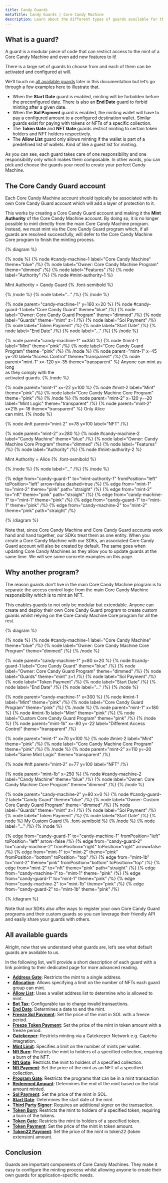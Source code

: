 ```yaml
---
title: Candy Guards
metaTitle: Candy Guards | Core Candy Machine
description: Learn about the different types of guards available for the Core Candy Machine and their functionality.
---
```


## What is a guard?

A guard is a modular piece of code that can restrict access to the mint of a Core Candy Machine and even add new features to it!

There is a large set of guards to choose from and each of them can be activated and configured at will.

We’ll touch on [all available guards](/core-candy-machine/guards) later in this documentation but let’s go through a few examples here to illustrate that.

- When the **Start Date** guard is enabled, minting will be forbidden before the preconfigured date. There is also an **End Date** guard to forbid minting after a given date.
- When the **Sol Payment** guard is enabled, the minting wallet will have to pay a configured amount to a configured destination wallet. Similar guards exist for paying with tokens or NFTs of a specific collection.
- The **Token Gate** and **NFT Gate** guards restrict minting to certain token holders and NFT holders respectively.
- The **Allow List** guard only allows minting if the wallet is part of a predefined list of wallets. Kind of like a guest list for minting.

As you can see, each guard takes care of one responsibility and one responsibility only which makes them composable. In other words, you can pick and choose the guards your need to create your perfect Candy Machine.

## The Core Candy Guard account

Each Core Candy Machine account should typically be associated with its own Core Candy Guard account which will add a layer of protection to it.

This works by creating a Core Candy Guard account and making it the **Mint Authority** of the Core Candy Machine account. By doing so, it is no longer possible to mint directly from the main Core Candy Machine program. Instead, we must mint via the Core Candy Guard program which, if all guards are resolved successfully, will defer to the Core Candy Machine Core program to finish the minting process.

{% diagram %}

{% node %}
{% node #candy-machine-1 label="Core Candy Machine" theme="blue" /%}
{% node label="Owner: Core Candy Machine Program" theme="dimmed" /%}
{% node label="Features" /%}
{% node label="Authority" /%}
{% node #mint-authority-1 %}

Mint Authority = Candy Guard {% .font-semibold %}

{% /node %}
{% node label="..." /%}
{% /node %}

{% node parent="candy-machine-1" y=160 x=20 %}
{% node #candy-guard-1 label="Core Candy Guard" theme="blue" /%}
{% node label="Owner: Core Candy Guard Program" theme="dimmed" /%}
{% node label="Guards" theme="mint" z=1 /%}
{% node label="Sol Payment" /%}
{% node label="Token Payment" /%}
{% node label="Start Date" /%}
{% node label="End Date" /%}
{% node label="..." /%}
{% /node %}

{% node parent="candy-machine-1" x=350 %}
{% node #mint-1 label="Mint" theme="pink" /%}
{% node label="Core Candy Guard Program" theme="pink" /%}
{% /node %}
{% node parent="mint-1" x=45 y=-20 label="Access Control" theme="transparent" /%}
{% node parent="mint-1" x=-120 y=-35 theme="transparent" %}
Anyone can mint as long \
as they comply with the \
activated guards.
{% /node %}

{% node parent="mint-1" x=-22 y=100 %}
{% node #mint-2 label="Mint" theme="pink" /%}
{% node label="Core Candy Machine Core Program" theme="pink" /%}
{% /node %}
{% node parent="mint-2" x=120 y=-20 label="Mint Logic" theme="transparent" /%}
{% node parent="mint-2" x=215 y=-18 theme="transparent" %}
Only Alice \
can mint.
{% /node %}

{% node #nft parent="mint-2" x=78 y=100 label="NFT" /%}

{% node parent="mint-2" x=280 %}
{% node #candy-machine-2 label="Candy Machine" theme="blue" /%}
{% node label="Owner: Candy Machine Core Program" theme="dimmed" /%}
{% node label="Features" /%}
{% node label="Authority" /%}
{% node #mint-authority-2 %}

Mint Authority = Alice {% .font-semibold %}

{% /node %}
{% node label="..." /%}
{% /node %}

{% edge from="candy-guard-1" to="mint-authority-1" fromPosition="left" toPosition="left" arrow=false dashed=true /%}
{% edge from="mint-1" to="mint-2" theme="pink" path="straight" /%}
{% edge from="mint-2" to="nft" theme="pink" path="straight" /%}
{% edge from="candy-machine-1" to="mint-1" theme="pink" /%}
{% edge from="candy-guard-1" to="mint-1" theme="pink" /%}
{% edge from="candy-machine-2" to="mint-2" theme="pink" path="straight" /%}

{% /diagram %}

Note that, since Core Candy Machine and Core Candy Guard accounts work hand and hand together, our SDKs treat them as one entity. When you create a Core Candy Machine with our SDKs, an associated Core Candy Guard account will also be created by default. The same goes when updating Core Candy Machines as they allow you to update guards at the same time. We will see some concrete examples on this page.

## Why another program?

The reason guards don’t live in the main Core Candy Machine program is to separate the access control logic from the main Core Candy Machine responsibility which is to mint an NFT.

This enables guards to not only be modular but extendable. Anyone can create and deploy their own Core Candy Guard program to create custom guards whilst relying on the Core Candy Machine Core program for all the rest.

{% diagram %}

{% node %}
{% node #candy-machine-1 label="Core Candy Machine" theme="blue" /%}
{% node label="Owner: Core Candy Machine Core Program" theme="dimmed" /%}
{% /node %}

{% node parent="candy-machine-1" y=80 x=20 %}
{% node #candy-guard-1 label="Core Candy Guard" theme="blue" /%}
{% node label="Owner: Core Candy Guard Program" theme="dimmed" /%}
{% node label="Guards" theme="mint" z=1 /%}
{% node label="Sol Payment" /%}
{% node label="Token Payment" /%}
{% node label="Start Date" /%}
{% node label="End Date" /%}
{% node label="..." /%}
{% /node %}

{% node parent="candy-machine-1" x=300 %}
{% node #mint-1 label="Mint" theme="pink" /%}
{% node label="Core Candy Guard Program" theme="pink" /%}
{% /node %}
{% node parent="mint-1" x=180 %}
{% node #mint-1b label="Mint" theme="pink" /%}
{% node label="Custom Core Candy Guard Program" theme="pink" /%}
{% /node %}
{% node parent="mint-1b" x=-80 y=-22 label="Different Access Control" theme="transparent" /%}

{% node parent="mint-1" x=70 y=100 %}
{% node #mint-2 label="Mint" theme="pink" /%}
{% node label="Core Candy Machine Core Program" theme="pink" /%}
{% /node %}
{% node parent="mint-2" x=110 y=-20 label="Same Mint Logic" theme="transparent" /%}

{% node #nft parent="mint-2" x=77 y=100 label="NFT" /%}

{% node parent="mint-1b" x=250 %}
{% node #candy-machine-2 label="Candy Machine" theme="blue" /%}
{% node label="Owner: Core Candy Machine Core Program" theme="dimmed" /%}
{% /node %}

{% node parent="candy-machine-2" y=80 x=0 %}
{% node #candy-guard-2 label="Candy Guard" theme="blue" /%}
{% node label="Owner: Custom Core Candy Guard Program" theme="dimmed" /%}
{% node label="Guards" theme="mint" z=1 /%}
{% node label="Sol Payment" /%}
{% node label="Token Payment" /%}
{% node label="Start Date" /%}
{% node %}
My Custom Guard {% .font-semibold %}
{% /node %}
{% node label="..." /%}
{% /node %}

{% edge from="candy-guard-1" to="candy-machine-1" fromPosition="left" toPosition="left" arrow=false /%}
{% edge from="candy-guard-2" to="candy-machine-2" fromPosition="right" toPosition="right" arrow=false /%}
{% edge from="mint-1" to="mint-2" theme="pink" fromPosition="bottom" toPosition="top" /%}
{% edge from="mint-1b" to="mint-2" theme="pink" fromPosition="bottom" toPosition="top" /%}
{% edge from="mint-2" to="nft" theme="pink" path="straight" /%}
{% edge from="candy-machine-1" to="mint-1" theme="pink" /%}
{% edge from="candy-guard-1" to="mint-1" theme="pink" /%}
{% edge from="candy-machine-2" to="mint-1b" theme="pink" /%}
{% edge from="candy-guard-2" to="mint-1b" theme="pink" /%}

{% /diagram %}

Note that our SDKs also offer ways to register your own Core Candy Guard programs and their custom guards so you can leverage their friendly API and easily share your guards with others.

## All available guards

Alright, now that we understand what guards are, let’s see what default guards are available to us.

In the following list, we’ll provide a short description of each guard with a link pointing to their dedicated page for more advanced reading.

- [**Address Gate**](/core-candy-machine/guards/address-gate): Restricts the mint to a single address.
- [**Allocation**](/core-candy-machine/guards/allocation): Allows specifying a limit on the number of NFTs each guard group can mint.
- [**Allow List**](/core-candy-machine/guards/allow-list): Uses a wallet address list to determine who is allowed to mint.
- [**Bot Tax**](/core-candy-machine/guards/bot-tax): Configurable tax to charge invalid transactions.
- [**End Date**](/core-candy-machine/guards/end-date): Determines a date to end the mint.
- [**Freeze Sol Payment**](/core-candy-machine/guards/freeze-sol-payment): Set the price of the mint in SOL with a freeze period.
- [**Freeze Token Payment**](/core-candy-machine/guards/freeze-token-payment): Set the price of the mint in token amount with a freeze period.
- [**Gatekeeper**](/core-candy-machine/guards/gatekeeper): Restricts minting via a Gatekeeper Network e.g. Captcha integration.
- [**Mint Limit**](/core-candy-machine/guards/mint-limit): Specifies a limit on the number of mints per wallet.
- [**Nft Burn**](/core-candy-machine/guards/nft-burn): Restricts the mint to holders of a specified collection, requiring a burn of the NFT.
- [**Nft Gate**](/core-candy-machine/guards/nft-gate): Restricts the mint to holders of a specified collection.
- [**Nft Payment**](/core-candy-machine/guards/nft-payment): Set the price of the mint as an NFT of a specified collection.
- [**Program Gate**](/core-candy-machine/guards/program-gate): Restricts the programs that can be in a mint transaction
- [**Redeemed Amount**](/core-candy-machine/guards/redeemed-amount): Determines the end of the mint based on the total amount minted.
- [**Sol Payment**](/core-candy-machine/guards/sol-payment): Set the price of the mint in SOL.
- [**Start Date**](/core-candy-machine/guards/start-date): Determines the start date of the mint.
- [**Third Party Signer**](/core-candy-machine/guards/third-party-signer): Requires an additional signer on the transaction.
- [**Token Burn**](/core-candy-machine/guards/token-burn): Restricts the mint to holders of a specified token, requiring a burn of the tokens.
- [**Token Gate**](/core-candy-machine/guards/token-gate): Restricts the mint to holders of a specified token.
- [**Token Payment**](/core-candy-machine/guards/token-payment): Set the price of the mint in token amount.
- [**Token22 Payment**](/core-candy-machine/guards/token2022-payment): Set the price of the mint in token22 (token extension) amount.

## Conclusion

Guards are important components of Core Candy Machines. They make it easy to configure the minting process whilst allowing anyone to create their own guards for application-specific needs.
